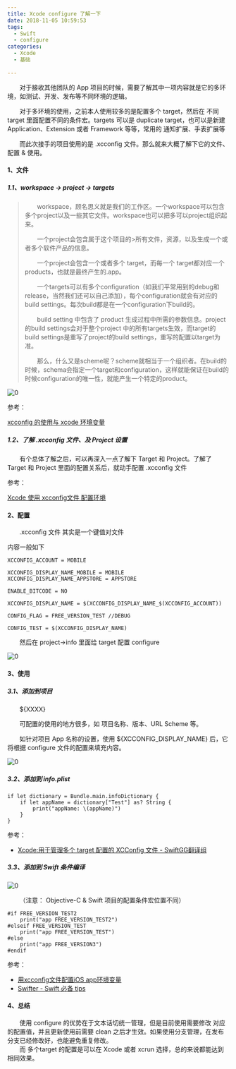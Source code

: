 ```yaml
---
title: Xcode configure 了解一下
date: 2018-11-05 10:59:53
tags:
  - Swift
  - configure
categories:
  - Xcode
  - 基础
  
---
```

&nbsp;&nbsp;&nbsp;&nbsp;&nbsp;&nbsp;&nbsp;对于接收其他团队的 App 项目的时候，需要了解其中一项内容就是它的多环境，如测试、开发、发布等不同环境的逻辑。

&nbsp;&nbsp;&nbsp;&nbsp;&nbsp;&nbsp;&nbsp;对于多环境的使用，之前本人使用较多的是配置多个 target，然后在 不同target 里面配置不同的条件宏。targets 可以是 duplicate target，也可以是新建 Application、Extension 或者 Framework 等等，常用的 通知扩展、手表扩展等

&nbsp;&nbsp;&nbsp;&nbsp;&nbsp;&nbsp;&nbsp;而此次接手的项目使用的是 .xcconfig 文件。那么就来大概了解下它的文件、配置 & 使用。

<!-- more -->


#### 1、文件

##### 1.1、workspace -> project -> targets

>&nbsp;&nbsp;&nbsp;&nbsp;&nbsp;&nbsp;&nbsp;workspace，顾名思义就是我们的工作区。一个workspace可以包含多个project以及一些其它文件。workspace也可以把多可以project组织起来。
>
>&nbsp;&nbsp;&nbsp;&nbsp;&nbsp;&nbsp;&nbsp;一个project会包含属于这个项目的>所有文件，资源，以及生成一个或者多个软件产品的信息。
>
>&nbsp;&nbsp;&nbsp;&nbsp;&nbsp;&nbsp;&nbsp;一个project会包含一个或者多个 target，而每一个 target都对应一个products，也就是最终产生的.app。
>
>&nbsp;&nbsp;&nbsp;&nbsp;&nbsp;&nbsp;&nbsp;一个targets可以有多个configuration（如我们平常用到的debug和release，当然我们还可以自己添加），每个configuration就会有对应的build settings。每次build都是在一个configuration下build的。
>
>&nbsp;&nbsp;&nbsp;&nbsp;&nbsp;&nbsp;&nbsp;build setting 中包含了 product 生成过程中所需的参数信息。project的build settings会对于整个project 中的所有targets生效，而target的build settings是重写了project的build settings，重写的配置以target为准。
>
>&nbsp;&nbsp;&nbsp;&nbsp;&nbsp;&nbsp;&nbsp;那么，什么又是scheme呢？scheme就相当于一个组织者。在build的时候，schema会指定一个target和configuration，这样就能保证在build的时候configuration的唯一性，就能产生一个特定的product。

![0](https://anakinpublicspace-1253727175.cos.ap-chengdu.myqcloud.com/blog/xcconfig0.png)

参考：

[xcconfig 的使用与 xcode 环境变量](https://www.jianshu.com/p/aad1f9e72382)

##### 1.2、了解 .xcconfig 文件、及 Project 设置

&nbsp;&nbsp;&nbsp;&nbsp;&nbsp;&nbsp;&nbsp;有个总体了解之后，可以再深入一点了解下 Target 和 Project。了解了 Target 和 Project 里面的配置关系后，就动手配置 .xcconfig 文件

参考：

[Xcode 使用 xcconfig文件 配置环境](https://www.jianshu.com/p/270e2c555d35)

#### 2、配置

&nbsp;&nbsp;&nbsp;&nbsp;&nbsp;&nbsp;&nbsp;.xcconfig 文件 其实是一个键值对文件

内容一般如下

```
XCCONFIG_ACCOUNT = MOBILE

XCCONFIG_DISPLAY_NAME_MOBILE = MOBILE
XCCONFIG_DISPLAY_NAME_APPSTORE = APPSTORE

ENABLE_BITCODE = NO

XCCONFIG_DISPLAY_NAME = $(XCCONFIG_DISPLAY_NAME_$(XCCONFIG_ACCOUNT))

CONFIG_FLAG = FREE_VERSION_TEST //DEBUG

CONFIG_TEST = $(XCCONFIG_DISPLAY_NAME)
```

&nbsp;&nbsp;&nbsp;&nbsp;&nbsp;&nbsp;&nbsp;然后在 project->info 里面给 target 配置 configure

![0](https://anakinpublicspace-1253727175.cos.ap-chengdu.myqcloud.com/blog/xcconfig1.png)

#### 3、使用

##### 3.1、添加到项目

&nbsp;&nbsp;&nbsp;&nbsp;&nbsp;&nbsp;&nbsp;${XXXX}

&nbsp;&nbsp;&nbsp;&nbsp;&nbsp;&nbsp;&nbsp;可配置的使用的地方很多，如 项目名称、版本、URL Scheme 等。

&nbsp;&nbsp;&nbsp;&nbsp;&nbsp;&nbsp;&nbsp;如针对项目 App 名称的设置，使用 ${XCCONFIG_DISPLAY_NAME} 后，它将根据 configure 文件的配置来填充内容。

![0](https://anakinpublicspace-1253727175.cos.ap-chengdu.myqcloud.com/blog/xcconfig2.png)

##### 3.2、添加到 info.plist

```
if let dictionary = Bundle.main.infoDictionary {
    if let appName = dictionary["Test"] as? String {
        print("appName: \(appName)")
    }
}
```

参考：

* [Xcode:用于管理多个 target 配置的 XCConfig 文件 - SwiftGG翻译组](https://segmentfault.com/a/1190000004080030)

##### 3.3、添加到 Swift 条件编译

![0](https://anakinpublicspace-1253727175.cos.ap-chengdu.myqcloud.com/blog/xcconfig3.png)

&nbsp;&nbsp;&nbsp;&nbsp;&nbsp;&nbsp;&nbsp;（注意： Objective-C & Swift 项目的配置条件宏位置不同）

```
#if FREE_VERSION_TEST2
    print("app FREE_VERSION_TEST2")
#elseif FREE_VERSION_TEST
    print("app FREE_VERSION_TEST")
#else
    print("app FREE_VERSION3")
#endif
```

参考：

* [用xcconfig文件配置iOS app环境变量](http://www.cocoachina.com/ios/20160815/17360.html)
* [Swifter - Swift 必备 tips](https://swifter.tips/condition-compile/)

#### 4、总结

&nbsp;&nbsp;&nbsp;&nbsp;&nbsp;&nbsp;&nbsp;使用 configure 的优势在于文本话切统一管理，但是目前使用需要修改 对应的配置值，并且更新使用前需要 clean 之后才生效。如果使用分支管理，在发布分支已经修改好，也能避免重复修改。  
&nbsp;&nbsp;&nbsp;&nbsp;&nbsp;&nbsp;&nbsp;而 多个target 的配置是可以在 Xcode 或者 xcrun 选择，总的来说都能达到相同效果。



